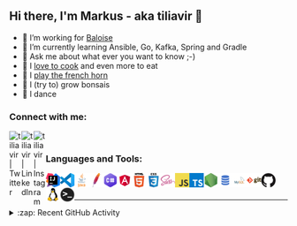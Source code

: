 ## Hi there, I'm Markus - aka tiliavir 👋

- 👔 I’m working for [Baloise][baloise]
- 🌱 I’m currently learning Ansible, Go, Kafka, Spring and Gradle
- 💬 Ask me about what ever you want to know ;-)
- 🍲 I [love to cook][recipes] and even more to eat
- 📯 I [play the french horn][mvw]
- 🌳 I (try to) grow bonsais
- 🕺 I dance

### Connect with me:

[<img align="left" alt="tiliavir | Twitter" width="22px" src="https://cdn.jsdelivr.net/npm/simple-icons@v3/icons/twitter.svg" />][twitter]
[<img align="left" alt="tiliavir | LinkedIn" width="22px" src="https://cdn.jsdelivr.net/npm/simple-icons@v3/icons/linkedin.svg" />][linkedin]
[<img align="left" alt="tiliavir | Instagram" width="22px" src="https://cdn.jsdelivr.net/npm/simple-icons@v3/icons/instagram.svg" />][instagram]

<br />

### Languages and Tools:

<img align="left" alt="IntelliJ Idea" width="26px" src="https://raw.githubusercontent.com/github/explore/caa262eeb858e81282d6f651d6eef1f8730b54ba/topics/intellij-idea/intellij-idea.png" />
<img align="left" alt="Visual Studio Code" width="26px" src="https://raw.githubusercontent.com/github/explore/80688e429a7d4ef2fca1e82350fe8e3517d3494d/topics/visual-studio-code/visual-studio-code.png" />
<img align="left" alt="Java" width="26px" src="https://raw.githubusercontent.com/github/explore/80688e429a7d4ef2fca1e82350fe8e3517d3494d/topics/java/java.png" />
<img align="left" alt="Maven" width="26px" src="https://raw.githubusercontent.com/github/explore/80688e429a7d4ef2fca1e82350fe8e3517d3494d/topics/maven/maven.png" />
<img align="left" alt="C#" width="26px" src="https://raw.githubusercontent.com/github/explore/80688e429a7d4ef2fca1e82350fe8e3517d3494d/topics/csharp/csharp.png" />
<img align="left" alt="Angular" width="26px" src="https://raw.githubusercontent.com/github/explore/80688e429a7d4ef2fca1e82350fe8e3517d3494d/topics/angular/angular.png" />
<img align="left" alt="HTML5" width="26px" src="https://raw.githubusercontent.com/github/explore/80688e429a7d4ef2fca1e82350fe8e3517d3494d/topics/html/html.png" />
<img align="left" alt="CSS3" width="26px" src="https://raw.githubusercontent.com/github/explore/80688e429a7d4ef2fca1e82350fe8e3517d3494d/topics/css/css.png" />
<img align="left" alt="Sass" width="26px" src="https://raw.githubusercontent.com/github/explore/80688e429a7d4ef2fca1e82350fe8e3517d3494d/topics/sass/sass.png" />
<img align="left" alt="JavaScript" width="26px" src="https://raw.githubusercontent.com/github/explore/80688e429a7d4ef2fca1e82350fe8e3517d3494d/topics/javascript/javascript.png" />
<img align="left" alt="TypeScript" width="26px" src="https://raw.githubusercontent.com/github/explore/80688e429a7d4ef2fca1e82350fe8e3517d3494d/topics/typescript/typescript.png" />
<img align="left" alt="Node.js" width="26px" src="https://raw.githubusercontent.com/github/explore/80688e429a7d4ef2fca1e82350fe8e3517d3494d/topics/nodejs/nodejs.png" />
<img align="left" alt="SQL" width="26px" src="https://raw.githubusercontent.com/github/explore/80688e429a7d4ef2fca1e82350fe8e3517d3494d/topics/sql/sql.png" />
<img align="left" alt="MySQL" width="26px" src="https://raw.githubusercontent.com/github/explore/80688e429a7d4ef2fca1e82350fe8e3517d3494d/topics/mysql/mysql.png" />
<img align="left" alt="Git" width="26px" src="https://raw.githubusercontent.com/github/explore/80688e429a7d4ef2fca1e82350fe8e3517d3494d/topics/git/git.png" />
<img align="left" alt="GitHub" width="26px" src="https://raw.githubusercontent.com/github/explore/78df643247d429f6cc873026c0622819ad797942/topics/github/github.png" />
<img align="left" alt="Linux" width="26px" src="https://raw.githubusercontent.com/github/explore/80688e429a7d4ef2fca1e82350fe8e3517d3494d/topics/linux/linux.png" />
<img align="left" alt="Terminal" width="26px" src="https://raw.githubusercontent.com/github/explore/80688e429a7d4ef2fca1e82350fe8e3517d3494d/topics/terminal/terminal.png" />

<br />
<br />

---

<details>
  <summary>:zap: Recent GitHub Activity</summary>
  
<!--START_SECTION:activity-->
1. 🎉 Merged PR [#268](https://github.com/Tiliavir/mvw-website/pull/268) in [Tiliavir/mvw-website](https://github.com/Tiliavir/mvw-website)
2. 🎉 Merged PR [#232](https://github.com/Tiliavir/wollbach-website/pull/232) in [Tiliavir/wollbach-website](https://github.com/Tiliavir/wollbach-website)
3. 🎉 Merged PR [#212](https://github.com/Tiliavir/mvw-search-index/pull/212) in [Tiliavir/mvw-search-index](https://github.com/Tiliavir/mvw-search-index)
4. ❌ Closed PR [#207](https://github.com/Tiliavir/mvw-search-index/pull/207) in [Tiliavir/mvw-search-index](https://github.com/Tiliavir/mvw-search-index)
5. ❌ Closed PR [#209](https://github.com/Tiliavir/mvw-search-index/pull/209) in [Tiliavir/mvw-search-index](https://github.com/Tiliavir/mvw-search-index)
6. ❌ Closed PR [#206](https://github.com/Tiliavir/mvw-search-index/pull/206) in [Tiliavir/mvw-search-index](https://github.com/Tiliavir/mvw-search-index)
7. ❌ Closed PR [#225](https://github.com/Tiliavir/wollbach-website/pull/225) in [Tiliavir/wollbach-website](https://github.com/Tiliavir/wollbach-website)
8. ❌ Closed PR [#226](https://github.com/Tiliavir/wollbach-website/pull/226) in [Tiliavir/wollbach-website](https://github.com/Tiliavir/wollbach-website)
9. ❌ Closed PR [#227](https://github.com/Tiliavir/wollbach-website/pull/227) in [Tiliavir/wollbach-website](https://github.com/Tiliavir/wollbach-website)
10. ❌ Closed PR [#229](https://github.com/Tiliavir/wollbach-website/pull/229) in [Tiliavir/wollbach-website](https://github.com/Tiliavir/wollbach-website)
<!--END_SECTION:activity-->

</details>

[twitter]: https://twitter.com/tiliavir
[instagram]: https://instagram.com/tiliavir_
[linkedin]: https://www.linkedin.com/in/markus-lindenmann/
[recipes]: https://tiliavir.github.io/rezepte/
[baloise]: https://www.baloise.ch
[wollbach]: https://www.wollbach.info
[mvw]: https://www.mv-wollbach.de
